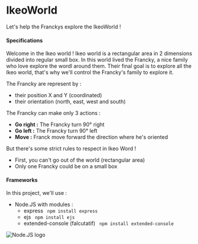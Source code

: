 # IkeoWorld

Let's help the Franckys explore the IkeoWorld !

#### Specifications #

Welcome in the Ikeo world ! Ikeo world is a rectangular area in 2 dimensions divided into regular small box. In this world lived the Francky, a nice family who love explore the wordl around them.
Their final goal is to explore all the Ikeo world, that's why we'll control the Francky's family to explore it.

The Francky are represent by :
* their position X and Y (coordinated)
* their orientation (north, east, west and south)

The Francky can make only 3 actions :
* **Go right :** The Francky turn 90° right
* **Go left :** The Francky turn 90° left
* **Move :** Franck move forward the direction where he's oriented

But there's some strict rules to respect in Ikeo Word !
* First, you can't go out of the world (rectangular area)
* Only one Francky could be on a small box

#### Frameworks #

In this project, we'll use :
* Node.JS with modules :
  * express  <code> npm install express </code>
  * ejs <code> npm install ejs </code>
  * extended-console (falcutatif) <code> npm install extended-console </code>

![Node.JS logo](https://cs.fit.edu/code/projects/nothing_works/repository/revisions/4051c2843b17f481374036be0860b870f52be75a/entry/doc/images/download-logo.png "Node.JS")
